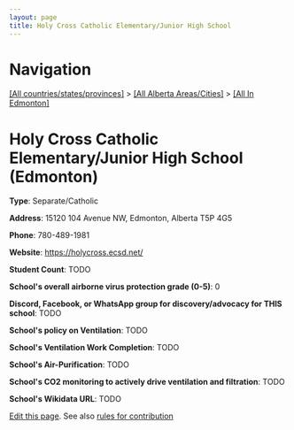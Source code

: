 ```yaml
---
layout: page
title: Holy Cross Catholic Elementary/Junior High School
---
```

# Navigation

[[All countries/states/provinces]](../../..) > [[All Alberta Areas/Cities]](../..) > [[All In Edmonton]](..)

# Holy Cross Catholic Elementary/Junior High School (Edmonton)

**Type**: Separate/Catholic

**Address**: 15120 104 Avenue NW, Edmonton, Alberta T5P 4G5

**Phone**: 780-489-1981

**Website**: <https://holycross.ecsd.net/>

**Student Count**: TODO

**School's overall airborne virus protection grade (0-5)**: 0

**Discord, Facebook, or WhatsApp group for discovery/advocacy for THIS school**: TODO

**School's policy on Ventilation**: TODO

**School's Ventilation Work Completion**: TODO

**School's Air-Purification**: TODO

**School's CO2 monitoring to actively drive ventilation and filtration**: TODO

**School's Wikidata URL**: TODO


[Edit this page](https://github.com/ventilate-schools/AB/edit/main/./Edmonton/Holy_Cross_Catholic_Elementary_Junior_High_School.md). See also [rules for contribution](../../../contribution-rules/)